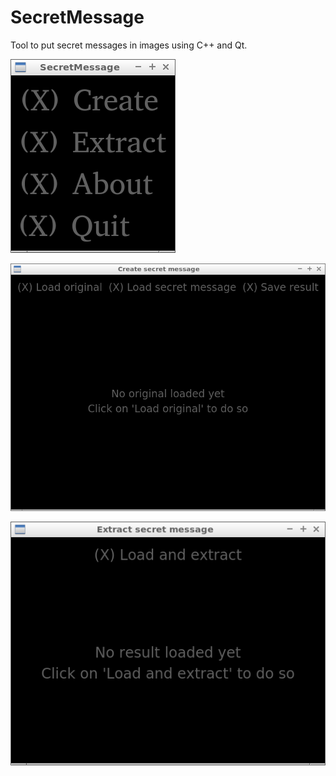 # SecretMessage

Tool to put secret messages in images using C++ and Qt.

![SecretMessage menu v3.0](Screenshots/SecretMessageMenu_3_0.png)

![SecretMessage create v3.0](Screenshots/SecretMessageCreate_3_0.png)

![SecretMessage extraction v3.0](Screenshots/SecretMessageExtract_3_0.png)
